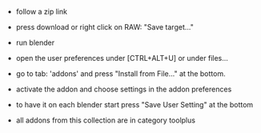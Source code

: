 * follow a zip link 
 
* press download or right click on RAW: "Save target..."

* run blender

* open the user preferences under [CTRL+ALT+U] or under files...

* go to tab: 'addons' and press "Install from File..." at the bottom.

* activate the addon and choose settings in the addon preferences

* to have it on each blender start press "Save User Setting" at the bottom

* all addons from this collection are in category toolplus

